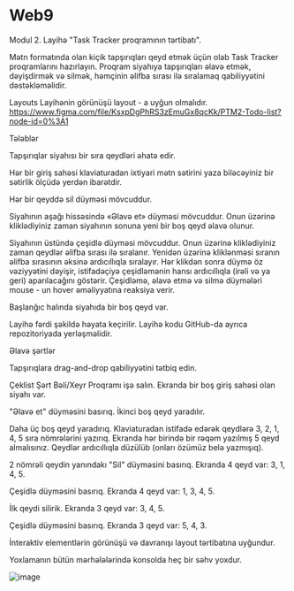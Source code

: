 # Web9

Modul 2. Layihə "Task Tracker proqramının tərtibatı". 

Mətn formatında olan kiçik tapşırıqları qeyd etmək üçün olab Task Tracker proqramlarını hazırlayın. Proqram siyahıya tapşırıqları əlavə etmək, dəyişdirmək və silmək, həmçinin əlifba sırası ilə sıralamaq qabiliyyətini dəstəkləməlidir.

Layouts
Layihənin görünüşü layout - a uyğun olmalıdır.
https://www.figma.com/file/KsxpDgPhRS3zEmuGx8qcKk/PTM2-Todo-list?node-id=0%3A1 

Tələblər

Tapşırıqlar siyahısı bir sıra qeydləri əhatə edir. 

Hər bir giriş sahəsi klaviaturadan ixtiyari mətn sətirini yaza biləcəyiniz bir sətirlik ölçüdə yerdən ibarətdir. 

Hər bir qeyddə sil düyməsi mövcuddur.

Siyahının aşağı hissəsində «Əlavə et» düyməsi mövcuddur. Onun üzərinə kliklədiyiniz zaman siyahının sonuna yeni bir boş qeyd əlavə olunur.

Siyahının üstündə çeşidlə düyməsi mövcuddur. Onun üzərinə kliklədiyiniz zaman qeydlər əlifba sırası ilə sıralanır. Yenidən üzərinə kliklənməsi sıranın əlifba sırasının əksinə ardıcıllıqla sıralayır. Hər klikdən sonra düymə öz vəziyyətini dəyişir, istifadəçiyə çeşidləmənin hansı ardıcıllıqla (irəli və ya geri) aparılacağını göstərir.
Çeşidləmə, əlavə etmə və silmə düymələri mouse - un hover əməliyyatına reaksiya verir.

Başlanğıc halında siyahıda bir boş qeyd var.

Layihə fərdi şəkildə həyata keçirilir. Layihə kodu GitHub-da ayrıca repozitoriyada yerləşməlidir.

Əlavə şərtlər

Tapşırıqlara drag-and-drop qabiliyyətini tətbiq edin.


Çeklist
Şərt
Bəli/Xeyr
Proqramı işə salın. Ekranda bir boş giriş sahəsi olan siyahı var.


"Əlavə et" düyməsini basırıq. İkinci boş qeyd yaradılır.


Daha üç boş qeyd yaradırıq. Klaviaturadan istifadə edərək qeydlərə 3, 2, 1, 4, 5 sıra nömrələrini yazırıq.
Ekranda hər birində bir rəqəm yazılmış 5 qeyd almalısınız. Qeydlər ardıcıllıqla düzülüb (onları özümüz belə yazmışıq).


2 nömrəli qeydin yanındakı "Sil" düyməsini basırıq.
Ekranda 4 qeyd var: 3, 1, 4, 5.


Çeşidlə düyməsini basırıq.
Ekranda 4 qeyd var: 1, 3, 4, 5.


İlk qeydi silirik.
Ekranda 3 qeyd var: 3, 4, 5.


Çeşidlə düyməsini basırıq.
Ekranda 3 qeyd var: 5, 4, 3.


İnteraktiv elementlərin görünüşü və davranışı layout tərtibatına uyğundur.


Yoxlamanın bütün mərhələlərində konsolda heç bir səhv yoxdur.

![image](https://user-images.githubusercontent.com/68824604/163687031-2372f891-fc03-44cb-95c6-a78ba3dfa00b.png)


